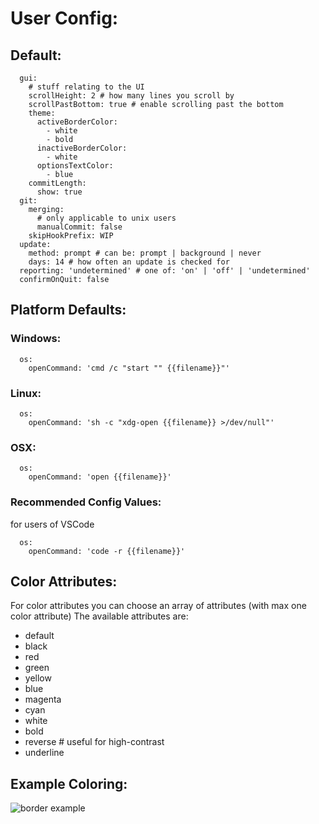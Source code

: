 # User Config:

## Default:

```
  gui:
    # stuff relating to the UI
    scrollHeight: 2 # how many lines you scroll by
    scrollPastBottom: true # enable scrolling past the bottom
    theme:
      activeBorderColor:
        - white
        - bold
      inactiveBorderColor:
        - white
      optionsTextColor:
        - blue
    commitLength:
      show: true
  git:
    merging:
      # only applicable to unix users
      manualCommit: false
    skipHookPrefix: WIP
  update:
    method: prompt # can be: prompt | background | never
    days: 14 # how often an update is checked for
  reporting: 'undetermined' # one of: 'on' | 'off' | 'undetermined'
  confirmOnQuit: false
```

## Platform Defaults:

### Windows:

```
  os:
    openCommand: 'cmd /c "start "" {{filename}}"'
```

### Linux:

```
  os:
    openCommand: 'sh -c "xdg-open {{filename}} >/dev/null"'
```

### OSX:

```
  os:
    openCommand: 'open {{filename}}'
```

### Recommended Config Values:

for users of VSCode

```
  os:
    openCommand: 'code -r {{filename}}'
```

## Color Attributes:

For color attributes you can choose an array of attributes (with max one color attribute)
The available attributes are:

- default
- black
- red
- green
- yellow
- blue
- magenta
- cyan
- white
- bold
- reverse # useful for high-contrast
- underline

## Example Coloring:

![border example](/docs/resources/colored-border-example.png)

